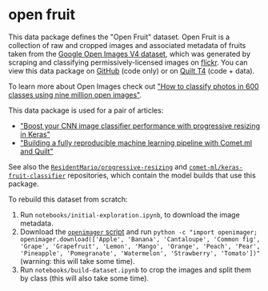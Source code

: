 # open fruit

This data package defines the "Open Fruit" dataset. Open Fruit is a collection of raw and cropped images and associated metadata of fruits taken from the [Google Open Images V4 dataset](https://github.com/openimages/dataset), which was generated by scraping and classifying permissively-licensed images on [flickr](https://www.flickr.com/). You can view this data package on [GitHub](https://github.com/quiltdata/open-fruit) (code only) or on [Quilt T4](https://alpha.quiltdata.com/b/quilt-example/tree/quilt/open_fruit/) (code + data).

To learn more about Open Images check out ["How to classify photos in 600 classes using nine million open images"](https://blog.quiltdata.com/how-to-classify-photos-in-600-classes-using-nine-million-open-images-3cdb989ad1c2).

This data package is used for a pair of articles:

* ["Boost your CNN image classifier performance with progressive resizing in Keras"](https://blog.quiltdata.com/boost-your-cnn-image-classifier-performance-with-progressive-resizing-in-keras-c215127bf55b)
* ["Building a fully reproducible machine learning pipeline with Comet.ml and Quilt"](https://medium.com/@ceceliashao/aa9c7bf85e72)

See also the [`ResidentMario/progressive-resizing`](https://github.com/ResidentMario/progressive-resizing) and [`comet-ml/keras-fruit-classifier`](https://github.com/comet-ml/keras-fruit-classifer) repositories, which contain the model builds that use this package.

To rebuild this dataset from scratch:

1. Run `notebooks/initial-exploration.ipynb`, to download the image metadata.
2. Download the [`openimager` script](https://github.com/quiltdata/open-images/blob/master/src/openimager/openimager.py) and run `python -c "import openimager; openimager.download(['Apple', 'Banana', 'Cantaloupe', 'Common fig', 'Grape', 'Grapefruit', 'Lemon', 'Mango', 'Orange', 'Peach', 'Pear', 'Pineapple', 'Pomegranate', 'Watermelon', 'Strawberry', 'Tomato'])"` (warning: this will take some time).
3. Run `notebooks/build-dataset.ipynb` to crop the images and split them by class (this will also take some time).